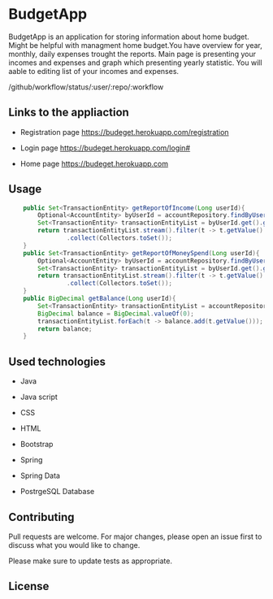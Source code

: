 # BudgetApp

BudgetApp is an application for storing information about home budget. Might be helpful with managment home budget.You have overview for year, monthly, daily expenses trought the reports. Main page is presenting your incomes and expenses and graph which presenting yearly statistic. You will aable to editing list of your incomes and expenses.

/github/workflow/status/:user/:repo/:workflow

## Links to the appliaction

- Registration page
https://budeget.herokuapp.com/registration

- Login page
https://budeget.herokuapp.com/login#

- Home page
https://budeget.herokuapp.com

## Usage

```Java
    public Set<TransactionEntity> getReportOfIncome(Long userId){                                                              #return Set with income report
        Optional<AccountEntity> byUserId = accountRepository.findByUserId(userId);
        Set<TransactionEntity> transactionEntityList = byUserId.get().getTransactionEntityList();
        return transactionEntityList.stream().filter(t -> t.getValue().compareTo(BigDecimal.valueOf(0)) == 1 )  
                .collect(Collectors.toSet());
    }
    public Set<TransactionEntity> getReportOfMoneySpend(Long userId){                                                          #return Set with report spend money
        Optional<AccountEntity> byUserId = accountRepository.findByUserId(userId);
        Set<TransactionEntity> transactionEntityList = byUserId.get().getTransactionEntityList();
        return transactionEntityList.stream().filter(t -> t.getValue().compareTo(BigDecimal.valueOf(0)) == -1 )
                .collect(Collectors.toSet());
    }
    public BigDecimal getBalance(Long userId){                                                                                  #return Set with current Balance
        Set<TransactionEntity> transactionEntityList = accountRepository.findByUserId(userId).get().getTransactionEntityList();
        BigDecimal balance = BigDecimal.valueOf(0);
        transactionEntityList.forEach(t -> balance.add(t.getValue()));
        return balance;
    }
```

## Used technologies

- Java

- Java script

- CSS

- HTML

- Bootstrap

- Spring 

- Spring Data

- PostrgeSQL Database



## Contributing
Pull requests are welcome. For major changes, please open an issue first to discuss what you would like to change.

Please make sure to update tests as appropriate.

## License
